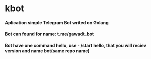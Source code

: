 # kbot
#### Aplication simple Telegram Bot writed on Golang
#### Bot can found for name: t.me/gawadt_bot
#### Bot have one command hello, use - /start hello, that you will reciev version and name bot(same repo name)
